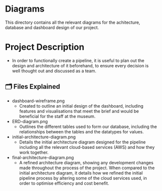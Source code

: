 # Diagrams

This directory contains all the relevant diagrams for the achitecture, database and dashboard design of our project.

# Project Description

- In order to functionally create a pipeline, it is useful to plan out the design and architecture of it beforehand, to ensure every decision is well thought out and discussed as a team.

## 🗂 Files Explained

* dashboard-wireframe.png
  * Created to outline an initial design of the dashboard, including features and visualisations that meet the brief and would be beneficial for the staff at the museum.
* ERD-diagram.png
  * Outlines the different tables used to form our database, including the relationships between the tables and the datatypes for values.
* initial-architecture-diagram.png
  * Details the initial architecture diagram designed for the pipeline including all the relevant cloud-based services (AWS) and how they work together.
* final-architecture-diagram.png
  * A refined architecture diagram, showing any development changes made throughout the process of the project. When compared to the initial architecture diagram, it details how we refined the initial pipeline process by altering some of the cloud services used, in order to optimise efficiency and cost benefit.
